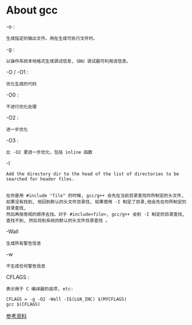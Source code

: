 # About gcc

-o :

```text
生成指定的输出文件。用在生成可执行文件时。
```

-g :

```text
以操作系统本地格式生成调试信息, GNU 调试器可利用该信息。
```

-O / -O1 :

```text
优化生成的代码
```

-O0 :

```text
不进行优化处理
```

-O2 :

```text
进一步优化
```

-O3 :

```text
比 -O2 更进一步优化，包括 inline 函数
```

-I

```text
Add the directory dir to the head of the list of directories to be
searched for header files.


在你是用 #include "file" 的时候, gcc/g++ 会先在当前目录查找你所制定的头文件,
如果没有找到, 他回到默认的头文件目录找, 如果使用 -I 制定了目录,他会先在你所制定的目录查找, 
然后再按常规的顺序去找。对于 #include<file>, gcc/g++ 会到 -I 制定的目录查找, 查找不到, 然后将到系统的默认的头文件目录查找 。
```

-Wall

```text
生成所有警告信息
```

-w

```text
不生成任何警告信息
```

CFLAGS :

```text
表示用于 C 编译器的选项, etc:
```

```shell
CFLAGS = -g -O2 -Wall -I$(LUA_INC) $(MYCFLAGS)
gcc $(CFLAGS)
```

[参考资料](https://www.runoob.com/w3cnote/gcc-parameter-detail.html)
